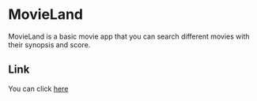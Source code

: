 # MovieLand
MovieLand is a basic movie app that you can search different movies with their synopsis and score.

## Link
You can click [here](https://movieland-database.netlify.app/)
